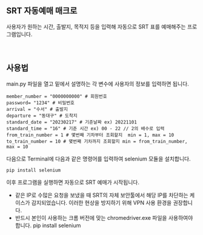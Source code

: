 ## SRT 자동예매 매크로

사용자가 원하는 시간, 출발지, 목적지 등을 입력해 자동으로 SRT 표를 예매해주는 프로그램입니다.<br/><br/><br/>

## 사용법

main.py 파일을 열고 밑에서 설명하는 각 변수에 사용자의 정보를 입력하면 됩니다.<br/>

```
member_number = "0000000000" # 회원번호
password= "1234" # 비밀번호
arrival = "수서" # 출발지
departure = "동대구" # 도착지
standard_date = "20230217" # 기준날짜 ex) 20221101
standard_time = "16" # 기준 시간 ex) 00 - 22 // 2의 배수로 입력
from_train_number = 1 # 몇번째 기차부터 조회할지  min = 1, max = 10
to_train_number = 10 # 몇번째 기차까지 조회할지 min = from_train_number, max = 10

```

다음으로 Terminal에 다음과 같은 명령어를 입력하여 selenium 모듈을 설치합니다.

```
pip install selenium
```

이후 프로그램을 실행하면 자동으로 SRT 예매가 시작됩니다.

- 같은 IP로 수많은 요청을 보냈을 때 SRT의 자체 보안툴에서 해당 IP를 차단하는 케이스가 감지되었습니다. 이러한 현상을 방지하기 위해 VPN 사용 환경을 권장합니다.
- 반드시 본인이 사용하는 크롬 버전에 맞는 chromedriver.exe 파일을 사용하여야 합니다.
pip install selenium